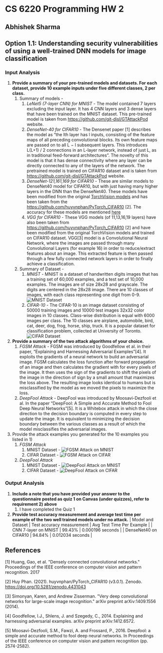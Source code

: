 # CS 6220 Programming HW 2
## Abhishek Sharma

## Option 1.1: Understanding security vulnerabilities of using a well-trained DNN models for image classification

### Input Analysis
1) **Provide a summary of your pre-trained models and datasets. For each dataset, provide 10 example inputs under five different classes, 2 per class.**
   1) Summary of models -
      1) *LeNet5 (7-layer CNN) for MNIST* - The model contained 7 layers excluding the input layer. It has 4 CNN layers and 3 dense layers that have been trained on the MNIST dataset. This pre-trained model is taken from https://github.com/git-disl/GTAttackPod website.
      2) *DenseNet-40 for CIFAR10* -  The Densenet paper [1] describes the model as “the lth layer has l inputs, consisting of the feature maps of all preceding convolutional blocks. Its own feature maps are passed on to all L − l subsequent layers. This introduces L(L+1) / 2 connections in an L-layer network, instead of just L, as in traditional feed-forward architectures”. The novelty of this model is that it has dense connectivity where any layer can be directly connected to any of the layers of the network. The pretrained model is trained on CIFAR10 dataset and is taken from https://github.com/git-disl/GTAttackPod website.
      3) *DenseNet-121,161,169 for CIFAR10* - These are similar models to DenseNet40 model for CIFAR10, but with just having many higher layers in the DNN than the DenseNet40. These models have been modified from the original [TorchVision models](https://pytorch.org/vision/stable/models.html) and has been taken from the https://github.com/huyvnphan/PyTorch_CIFAR10 [2]. The accuracy for these models are mentioned [here](https://github.com/huyvnphan/PyTorch_CIFAR10#statistics-of-supported-models)
      4) *VGG for CIFAR10* - These VGG models (of 11,13,16,19 layers) have also been taken from https://github.com/huyvnphan/PyTorch_CIFAR10 [2] and have been modified from the original TorchVision models and trained on CIFAR10 dataset. VGG[3] model is a Convolutional Neural Network, where the images are passed through many Convolutional Layers (for example 16) in order to reduce/extract features about an image. This extracted feature is then passed through a few fully connected network layers in order to finally achieve a classification.
   2) Summary of Dataset -
      1) *MNIST* - MNIST is a dataset of handwritten digits images that has a training set of 60,000 examples, and a test set of 10,000 examples. The images are of size 28x28 and grayscale. The digits are centered in the 28x28 image. There are 10 classes of images, with each class representing one  digit from 0-9.
      ![MNIST Dataset](mnist-dataset.png)
      2) *CIFAR-10* - The CIFAR-10 is an image dataset consisting of 50000 training images and 10000 test images 32x32 color images in 10 classes. Class-wise distribution is equal with 6000 images per class. The 10 classes are airplane, automobile, bird, cat, deer, dog, frog, horse, ship, truck. It is a popular dataset for classification problem, collected at University of Toronto.
      ![CIFAR Dataset](cifar-dataset.png)
2) **Provide a summary of the two attack algorithms of your choice.**
   1) *FGSM Attack* - FGSM was introduced by Goodfellow et al. in their paper, “Explaining and Harnessing Adversarial Examples”[4]. It exploits the gradients of a neural network to build an adversarial image. FGSM calculates the loss function after forward propagation of an image and then calculates the gradient with for every pixels of the image. It then uses the sign of the gradients to shift the pixels of the image in the direction of sign by a small amount that maximizes the loss  above. The resulting image looks identical to humans but is misclassified by the model as we moved the pixels to maximize the loss.
   2) *DeepFool Attack* - DeepFool was introduced by Moosavi-Dezfooli et al. In the paper “DeepFool: A Simple and Accurate Method to Fool Deep Neural Networks”[5]. It is a Whitebox attack in which the close direction to the decision boundary is computed in every step to update the image. It is equivalent to minimizing the decision boundary between the various classes as a result of which the model misclassifies the adversarial images.
3) Provide the attack examples you generated for the 10 examples you listed in 1)
   1) *FGSM Attack* 
      1) MNIST Dataset - ![FGSM Attack on MNIST](mnist-fgsm-dataset.png)
      2) CIFAR Dataset - ![FGSM Attack on CIFAR](cifar-fgsm-dataset.png)
   2) *DeepFool Attack*
      1) MNIST Dataset - ![DeepFool Attack on MNIST](mnist-df-dataset.png)
      2) CIFAR Dataset - ![DeepFool Attack on CIFAR](cifar-df-dataset.png)

### Output Analysis
1) **Include a note that you have provided your answer to the questionnaire posted as quiz 1 on Canvas (under quizzes), refer to requirement 2) above**
   1) I have completed the Quiz 1
2) **Provide test accuracy measurement and average test time per example of the two well trained models under no attack.**
   | Model and Dataset | Test accuracy measurement | Avg Test Time Per Example |
   | CNN 7-layer on MNIST | 99.43% | 0.000196 seconds |
   | DenseNet40 on CIFAR10 | 94.84% | 0.012034 seconds |
   
## References
[1] Huang, Gao, et al. "Densely connected convolutional networks." Proceedings of the IEEE conference on computer vision and pattern recognition. 2017

[2] Huy Phan. (2021). huyvnphan/PyTorch_CIFAR10 (v3.0.1). Zenodo. https://doi.org/10.5281/zenodo.4431043

[3] Simonyan, Karen, and Andrew Zisserman. "Very deep convolutional networks for large-scale image recognition." arXiv preprint arXiv:1409.1556 (2014).

[4] Goodfellow, I.J., Shlens, J. and Szegedy, C., 2014. Explaining and harnessing adversarial examples. arXiv preprint arXiv:1412.6572.

[5] Moosavi-Dezfooli, S.M., Fawzi, A. and Frossard, P., 2016. Deepfool: a simple and accurate method to fool deep neural networks. In Proceedings of the IEEE conference on computer vision and pattern recognition (pp. 2574-2582).